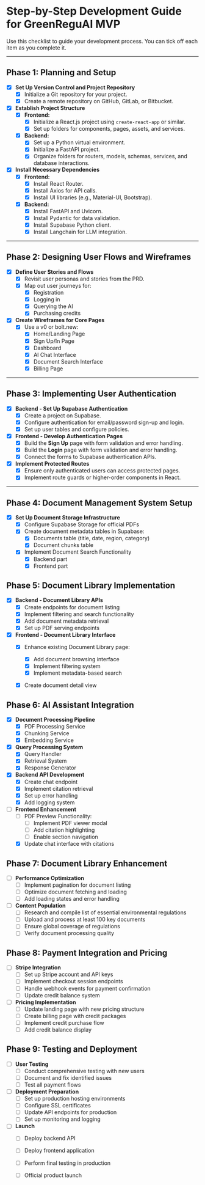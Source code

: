 # Step-by-Step Development Guide for GreenReguAI MVP

Use this checklist to guide your development process. You can tick off each item as you complete it.

---

## Phase 1: Planning and Setup

- [x]  **Set Up Version Control and Project Repository**
    - [x]  Initialize a Git repository for your project.
    - [x]  Create a remote repository on GitHub, GitLab, or Bitbucket.
- [x]  **Establish Project Structure**
    - [x]  **Frontend:**
        - [x]  Initialize a React.js project using `create-react-app` or similar.
        - [x]  Set up folders for components, pages, assets, and services.
    - [x]  **Backend:**
        - [x]  Set up a Python virtual environment.
        - [x]  Initialize a FastAPI project.
        - [x]  Organize folders for routers, models, schemas, services, and database interactions.
- [x]  **Install Necessary Dependencies**
    - [x]  **Frontend:**
        - [x]  Install React Router.
        - [x]  Install Axios for API calls.
        - [x]  Install UI libraries (e.g., Material-UI, Bootstrap).
    - [x]  **Backend:**
        - [x]  Install FastAPI and Uvicorn.
        - [x]  Install Pydantic for data validation.
        - [x]  Install Supabase Python client.
        - [x]  Install Langchain for LLM integration.

---

## Phase 2: Designing User Flows and Wireframes

- [x]  **Define User Stories and Flows**
    - [x]  Revisit user personas and stories from the PRD.
    - [x]  Map out user journeys for:
        - [x]  Registration
        - [x]  Logging in
        - [x]  Querying the AI
        - [x]  Purchasing credits
- [x]  **Create Wireframes for Core Pages**
    - [x]  Use a v0 or bolt.new:
        - [x]  Home/Landing Page
        - [x]  Sign Up/In Page
        - [x]  Dashboard
        - [x]  AI Chat Interface
        - [x]  Document Search Interface
        - [x]  Billing Page

---

## Phase 3: Implementing User Authentication

- [x]  **Backend - Set Up Supabase Authentication**
    - [x]  Create a project on Supabase.
    - [x]  Configure authentication for email/password sign-up and login.
    - [x]  Set up user tables and configure policies.
- [x]  **Frontend - Develop Authentication Pages**
    - [x]  Build the **Sign Up** page with form validation and error handling.
    - [x]  Build the **Login** page with form validation and error handling.
    - [x]  Connect the forms to Supabase authentication APIs.
- [x]  **Implement Protected Routes**
    - [x]  Ensure only authenticated users can access protected pages.
    - [x]  Implement route guards or higher-order components in React.

---

## Phase 4: Document Management System Setup

- [x]  **Set Up Document Storage Infrastructure**
    - [x]  Configure Supabase Storage for official PDFs
    - [x]  Create document metadata tables in Supabase:
        - [x]  Documents table (title, date, region, category)
        - [x]  Document chunks table
    - [x]  Implement Document Search Functionality
        - [x]  Backend part
        - [x]  Frontend part

## Phase 5: Document Library Implementation

- [x]  **Backend - Document Library APIs**
    - [x]  Create endpoints for document listing
    - [x]  Implement filtering and search functionality
    - [x]  Add document metadata retrieval
    - [x]  Set up PDF serving endpoints

- [x]  **Frontend - Document Library Interface**
    - [x]  Enhance existing Document Library page:
        - [x]  Add document browsing interface
        - [x]  Implement filtering system
        - [x]  Implement metadata-based search
    - [x]  Create document detail view



## Phase 6: AI Assistant Integration

- [x]  **Document Processing Pipeline**
    - [x]  PDF Processing Service
    - [x]  Chunking Service
    - [x]  Embedding Service

- [x]  **Query Processing System**
    - [x]  Query Handler
    - [x]  Retrieval System
    - [x]  Response Generator

- [x]  **Backend API Development**
    - [x]  Create chat endpoint
    - [x]  Implement citation retrieval
    - [x]  Set up error handling
    - [x]  Add logging system

- [ ]  **Frontend Enhancement**
    - [ ]  PDF Preview Functionality:
        - [ ]  Implement PDF viewer modal
        - [ ]  Add citation highlighting
        - [ ]  Enable section navigation
    - [x]  Update chat interface with citations

## Phase 7: Document Library Enhancement

- [ ]  **Performance Optimization**
    - [ ]  Implement pagination for document listing
    - [ ]  Optimize document fetching and loading
    - [ ]  Add loading states and error handling

- [ ]  **Content Population**
    - [ ]  Research and compile list of essential environmental regulations
    - [ ]  Upload and process at least 100 key documents
    - [ ]  Ensure global coverage of regulations
    - [ ]  Verify document processing quality

## Phase 8: Payment Integration and Pricing

- [ ]  **Stripe Integration**
    - [ ]  Set up Stripe account and API keys
    - [ ]  Implement checkout session endpoints
    - [ ]  Handle webhook events for payment confirmation
    - [ ]  Update credit balance system

- [ ]  **Pricing Implementation**
    - [ ]  Update landing page with new pricing structure
    - [ ]  Create billing page with credit packages
    - [ ]  Implement credit purchase flow
    - [ ]  Add credit balance display

## Phase 9: Testing and Deployment

- [ ]  **User Testing**
    - [ ]  Conduct comprehensive testing with new users
    - [ ]  Document and fix identified issues
    - [ ]  Test all payment flows

- [ ]  **Deployment Preparation**
    - [ ]  Set up production hosting environments
    - [ ]  Configure SSL certificates
    - [ ]  Update API endpoints for production
    - [ ]  Set up monitoring and logging

- [ ]  **Launch**
    - [ ]  Deploy backend API
    - [ ]  Deploy frontend application
    - [ ]  Perform final testing in production
    - [ ]  Official product launch



